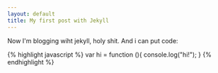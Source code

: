 ```yaml
---
layout: default
title: My first post with Jekyll
---
```


Now I'm blogging wiht jekyll, holy shit. And i can put code:

{% highlight javascript %}
var hi = function (){
  console.log("hi!");
}
{% endhighlight %}

